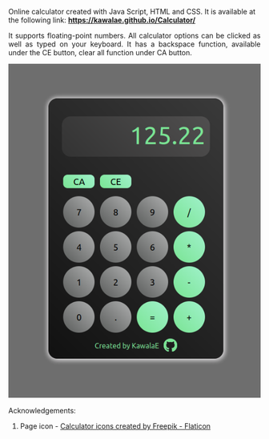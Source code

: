 Online calculator created with Java Script, HTML and CSS.
 It is available at the following link: <strong> https://kawalae.github.io/Calculator/ </strong>
 
<p align='justify'>It supports floating-point numbers. All calculator options can be clicked as well as typed on your keyboard. It has a backspace function, available under the CE button, clear all function under CA button. </p>

<img src="Pictures/calculator-screen.png" alt="Screenshot of the project."> 

Acknowledgements:
1. Page icon - <a href="https://www.flaticon.com/free-icons/calculator" title="calculator icons">Calculator icons created by Freepik - Flaticon</a>          